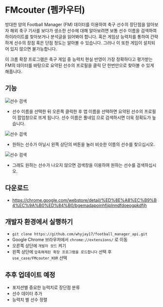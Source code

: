 # FMcouter (펨카우터)

방대한 양의 Football Manager (FM) 데이터를 이용하여 축구 선수의 장단점을 알아보자
해외 축구 기사를 보다가 생소한 선수에 대해 알아보려면 보통 선수 이름을 검색하여 하이라이트를 찾아보거나 분석글을 읽어봐야 합니다. 혹은 게임상 능력치를 통하여 간략하게 선수의 장점 혹은 단점 정도는 알아볼 수 있습니다. 그러나 이 또한 게임이 설치되어 있지 않으면 불가능합니다. 

이 크롬 확장 프로그램은 축구 게임 중 능력치 현실 반영이 가장 정확하다고 평가받는 FM의 데이터를 바탕으로 요약된 선수의 프로필을 클릭 단 한번만으로 찾아볼 수 있게 해줍니다.

## 기능

![선수 검색](https://player-img.s3-us-west-1.amazonaws.com/intro1.gif)

- 선수 이름을 선택한 뒤 오른쪽 클릭한 후 앱 이름을 선택하면 요약된 선수의 프로필이 팝업창으로 뜨게 됩니다.
선수 이름은 풀네임 으로 검색하시면 더욱 정확도가 높습니다.

![선수 검색](https://player-img.s3-us-west-1.amazonaws.com/intro3.gif)

- 원하는 선수가 아닐시 왼쪽 상단의 버튼을 눌러 비슷한 이름의 선수를 찾으십시오.

![선수 검색](https://player-img.s3-us-west-1.amazonaws.com/intro4.gif)

- 그래도 원하는 선수가 나오지 않으면 검색창을 이용하여 원하는 선수를 검색하십시오.

## 다운로드

- https://chrome.google.com/webstore/detail/%ED%8E%A8%EC%B9%B4%EC%9A%B0%ED%84%B0/bgemadapoinhfjjplnndfdoeogpkdfjh

## 개발자 환경에서 실행하기

- `git clone https://github.com/whyjay17/football_manager_api.git`
- Google Chrome 브라우저에서 `chrome://extensions/` 로 이동
- 오른쪽 상단에 `개발자 모드` 켜기
- 왼쪽 상단에 `압축해제된 확장 프로그램을 로드합니다` 선택 후 `use_case/FMcouter_KOR` 선택

## 추후 업데이트 예정

- 포지션별 중요한 능력치로 장단점 분류
- 선수 데이터 추가
- 능력치 별 선수 정렬
